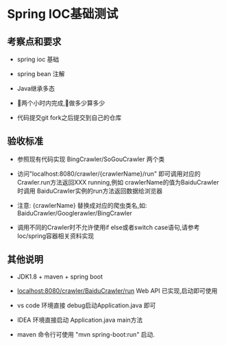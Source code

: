 # Spring IOC基础测试

## 考察点和要求

- spring ioc 基础

- spring bean 注解

- Java继承多态

- 两个小时内完成,做多少算多少

- 代码提交git fork之后提交到自己的仓库


## 验收标准

- 参照现有代码实现 BingCrawler/SoGouCrawler 两个类

- 访问"localhost:8080/crawler/{crawlerName}/run" 即可调用对应的Crawler.run方法返回XXX running,例如 crawlerName的值为BaiduCrawler时调用 BaiduCrawler实例的run方法返回数据给浏览器

- 注意: {crawlerName} 替换成对应的爬虫类名,如: BaiduCrawler/Googlerawler/BingCrawler

- 调用不同的Crawler时不允许使用if else或者switch case语句,请参考Ioc/spring容器相关资料实现


## 其他说明

- JDK1.8 + maven + spring boot

- [localhost:8080/crawler/BaiduCrawler/run](localhost:8080/crawler/{爬虫名称:如BaiduCrawler}/run) Web API 已实现,启动即可使用

- vs code 环境直接 debug启动Application.java 即可

- IDEA 环境直接启动 Application.java main方法

- maven 命令行可使用 "mvn spring-boot:run" 启动.